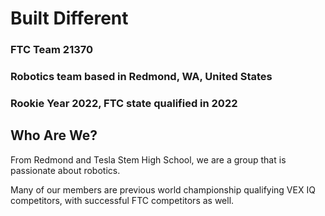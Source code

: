 # Built Different
### FTC Team 21370
### Robotics team based in Redmond, WA, United States
### Rookie Year 2022, FTC state qualified in 2022
## Who Are We?
From Redmond and Tesla Stem High School, we are a group that is passionate about robotics.

Many of our members are previous world championship qualifying VEX IQ competitors, with successful FTC competitors as well.
